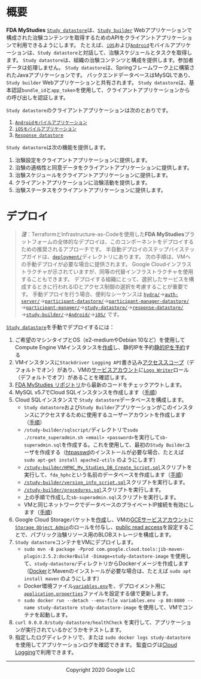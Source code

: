 <!--
 Copyright 2020 Google LLC
 Use of this source code is governed by an MIT-style
 license that can be found in the LICENSE file or at
 https://opensource.org/licenses/MIT.
-->

# 概要
 **FDA MyStudies** [`Study datastore`](/study-datastore/)は、[`Study builder`](/study-builder/) Webアプリケーションで構成された治験コンテンツを取得するためのAPIをクライアントアプリケーションで利用できるようにします。 たとえば、[`iOS`](/iOS/)および[`Android`](/Android/)モバイルアプリケーションは、`Study datastore`と対話して、治験スケジュールとタスクを取得します。 `Study datastore`は、組織の治験コンテンツと構成を提供します。参加者データは処理しません。 `Study datastore`は、Springフレームワーク上に構築されたJavaアプリケーションです。 バックエンドデータベースはMySQLであり、`Study builder` Webアプリケーションと共有されます。 `Study datastore`は、基本認証`bundle_id`と`app_token`を使用して、クライアントアプリケーションからの呼び出しを認証します。

`Study datastore`のクライアントアプリケーションは次のとおりです。

1. [`Androidモバイルアプリケーション`](/Android/)
1. [`iOSモバイルアプリケーション`](/iOS/)
1. [`Response datastore`](/response-datastore/)
 
`Study datastore`は次の機能を提供します。
1. 治験設定をクライアントアプリケーションに提供します。
1. 治験の適格性と同意データをクライアントアプリケーションに提供します。
1. 治験スケジュールをクライアントアプリケーションに提供します。
1. クライアントアプリケーションに治験活動を提供します。
1. 治験ステータスをクライアントアプリケーションに提供します。
 
# デプロイ
> **_注_**：TerraformとInfrastructure-as-Codeを使用した**FDA MyStudies**プラットフォームの全体的なデプロイは、このコンポーネントをデプロイするための推奨されるアプローチです。 半自動デプロイのステップバイステップガイドは、[`deployment/`](/deployment)ディレクトリにあります。 次の手順は、VMへの手動デプロイが必要な場合に提供されます。 Google Cloudインフラストラクチャが示されていますが、同等の代替インフラストラクチャを使用することもできます。 デプロイする組織にとって、選択したサービスを構成するときに行われるIDとアクセス制御の選択を考慮することが重要です。 手動デプロイを行う場合、便利なシーケンスは [`hydra/`](/hydra)&rarr;[`auth-server/`](/auth-server/)&rarr;[`participant-datastore/`](/participant-datastore/)&rarr;[`participant-manager-datastore/`](/participant-manager-datastore/)&rarr;[`participant-manager/`](/participant-manager/)&rarr;[`study-datastore/`](/study-datastore/)&rarr;[`response-datastore/`](/response-datastore/)&rarr;[`study-builder/`](/study-builder/)&rarr;[`Android/`](/Android/)&rarr;[`iOS/`](/iOS/) です。

[`Study datastore`](/study-datastore/)を手動でデプロイするには：

1. ご希望のマシンタイプとOS（e2-mediumやDebian 10など）を使用してCompute Engine VMインスタンスを[作成](https://cloud.google.com/compute/docs/instances/create-start-instance)し、静的IPを予約[静的IPを予約](https://cloud.google.com/compute/docs/ip-addresses/reserve-static-internal-ip-address)する
1. VMインスタンスに`Stackdriver Logging API`書き込み[アクセススコープ](https://cloud.google.com/compute/docs/access/service-accounts#accesscopesiam)（デフォルトでオン）があり、VMの[サービスアカウント](https://cloud.google.com/compute/docs/access/service-accounts#default_service_account)に[`Logs Writer`](https://cloud.google.com/logging/docs/access-control)ロール（デフォルトでオフ）があることを確認します。
1. [FDA MyStudies リポジトリ](https://github.com/GoogleCloudPlatform/fda-mystudies/)から最新のコードをチェックアウトします。
1. MySQL v5.7でCloud SQLインスタンスを作成します（[手順](https://cloud.google.com/sql/docs/mysql/create-instance)）
1. Cloud SQLインスタンスで `Study datastore`データベースを構成します。
    -    `Study datastore`および`Study Builder`アプリケーションがこのインスタンスにアクセスするために使用するユーザーアカウントを作成します（[手順](https://cloud.google.com/sql/docs/mysql/create-manage-users)）
    -    `/study-builder/sqlscript/`ディレクトリで`sudo ./create_superadmin.sh <email> <password>`を実行して`sb-superadmin.sql`を作成する。これを使用して、最初の`Study Builder`ユーザを作成する（[htpasswd](https://httpd.apache.org/docs/2.4/programs/htpasswd.html)のインストールが必要な場合、たとえば `sudo apt-get install apache2-utils` のようにします）
    -    [`/study-builder/HPHC_My_Studies_DB_Create_Script.sql`](/study-builder/sqlscript/HPHC_My_Studies_DB_Create_Script.sql)スクリプトを実行して、`fda_hphc`という名前のデータベースを作成します（[手順](https://cloud.google.com/sql/docs/mysql/import-export/importing#importing_a_sql_dump_file)）
    -    [`/study-builder/version_info_script.sql`](/study-builder/sqlscript/version_info_script.sql)スクリプトを実行します。
    -    [`/study-builder/procedures.sql`](/study-builder/sqlscript/procedures.sql)スクリプトを実行します。
    -    上の手順で作成した`sb-superadmin.sql`スクリプトを実行します。
    -    VMと同じネットワークでデータベースのプライベートIP接続を有効にします（[手順](https://cloud.google.com/sql/docs/mysql/configure-private-ip)）
1. Google Cloud Storageバケットを[作成](https://cloud.google.com/storage/docs/creating-buckets)し、VMの[GCEサービスアカウント](https://cloud.google.com/compute/docs/access/service-accounts#default_service_account)に[`Storage Object Admin`](https://cloud.google.com/storage/docs/access-control/iam-roles)のロールを付与し、[public read access](https://cloud.google.com/storage/docs/access-control/making-data-public#buckets)を設定することで、パブリック治験リソース用のBLOBストレージを構成します。
1. `Study datastore`コンテナをVMにデプロイします。
    -    `sudo mvn -B package -Pprod com.google.cloud.tools:jib-maven-plugin:2.5.2:dockerBuild -Dimage=study-datastore-image` を使用して、`study-datastore/`ディレクトリからDockerイメージを作成します（[Docker](https://docs.docker.com/engine/install/debian/)とMavenのインストールが必要な場合は、たとえば `sudo apt install maven` のようにします）
    -    Docker環境ファイル[`variables.env`](variables.env)を、デプロイメント用に[`application.properties`](src/main/resources/application.properties)ファイルを設定する値で更新します。
    -    `sudo docker run --detach --env-file variables.env -p 80:8080 --name study-datastore study-datastore-image` を使用して、VMでコンテナを起動します。
1. `curl 0.0.0.0/study-datastore/healthCheck` を実行して、アプリケーションが実行されているかどうかをテストします。
1. 指定したログディレクトリで、または `sudo docker logs study-datastore` を使用してアプリケーションログを確認できます。 監査ログは[Cloud Logging](https://cloud.google.com/logging)で利用できます。

***
<p align="center">Copyright 2020 Google LLC</p>
